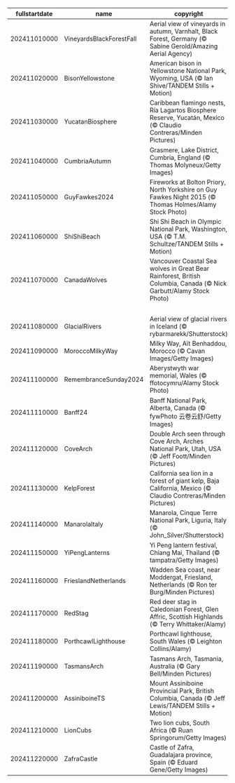 |fullstartdate|name|copyright|title|image|
|--|--|--|--|--|
202411010000|VineyardsBlackForestFall|Aerial view of vineyards in autumn, Varnhalt, Black Forest, Germany (© Sabine Gerold/Amazing Aerial Agency)|A proud heritage|![](/en-GB/2024/11/202411010000VineyardsBlackForestFall.jpg)|
202411020000|BisonYellowstone|American bison in Yellowstone National Park, Wyoming, USA (© Ian Shive/TANDEM Stills + Motion)|From near extinction to national icon|![](/en-GB/2024/11/202411020000BisonYellowstone.jpg)|
202411030000|YucatanBiosphere|Caribbean flamingo nests, Ría Lagartos Biosphere Reserve, Yucatán, Mexico (© Claudio Contreras/Minden Pictures)|Where nature meets sustainability|![](/en-GB/2024/11/202411030000YucatanBiosphere.jpg)|
202411040000|CumbriaAutumn|Grasmere, Lake District, Cumbria, England (© Thomas Molyneux/Getty Images)|Worth a thousand words|![](/en-GB/2024/11/202411040000CumbriaAutumn.jpg)|
202411050000|GuyFawkes2024|Fireworks at Bolton Priory, North Yorkshire on Guy Fawkes Night 2015 (© Thomas Holmes/Alamy Stock Photo)|A tale of treason and tradition|![](/en-GB/2024/11/202411050000GuyFawkes2024.jpg)|
202411060000|ShiShiBeach|Shi Shi Beach in Olympic National Park, Washington, USA (© T.M. Schultze/TANDEM Stills + Motion)|Shades of sunset|![](/en-GB/2024/11/202411060000ShiShiBeach.jpg)|
202411070000|CanadaWolves|Vancouver Coastal Sea wolves in Great Bear Rainforest, British Columbia, Canada (© Nick Garbutt/Alamy Stock Photo)|Wolves in the wild|![](/en-GB/2024/11/202411070000CanadaWolves.jpg)|
||||![](/en-GB/2024/11/.jpg)|
202411080000|GlacialRivers|Aerial view of glacial rivers in Iceland (© rybarmarekk/Shutterstock)|From the land of fire and ice|![](/en-GB/2024/11/202411080000GlacialRivers.jpg)|
202411090000|MoroccoMilkyWay|Milky Way, Aït Benhaddou, Morocco (© Cavan Images/Getty Images)|Cosmic views over earthly hues|![](/en-GB/2024/11/202411090000MoroccoMilkyWay.jpg)|
202411100000|RemembranceSunday2024|Aberystwyth war memorial, Wales (© ffotocymru/Alamy Stock Photo)|Honouring the fallen|![](/en-GB/2024/11/202411100000RemembranceSunday2024.jpg)|
202411110000|Banff24|Banff National Park, Alberta, Canada (© fywPhoto 云卷云舒/Getty Images)|First flakes in the wilderness|![](/en-GB/2024/11/202411110000Banff24.jpg)|
202411120000|CoveArch|Double Arch seen through Cove Arch, Arches National Park, Utah, USA (© Jeff Foott/Minden Pictures)|Underneath the arches|![](/en-GB/2024/11/202411120000CoveArch.jpg)|
202411130000|KelpForest|California sea lion in a forest of giant kelp, Baja California, Mexico (© Claudio Contreras/Minden Pictures)|The lion king of the sea|![](/en-GB/2024/11/202411130000KelpForest.jpg)|
202411140000|ManarolaItaly|Manarola, Cinque Terre National Park, Liguria, Italy (© John_Silver/Shutterstock)|A cliffside story|![](/en-GB/2024/11/202411140000ManarolaItaly.jpg)|
202411150000|YiPengLanterns|Yi Peng lantern festival, Chiang Mai, Thailand (© tampatra/Getty Images)|Hope takes flight|![](/en-GB/2024/11/202411150000YiPengLanterns.jpg)|
202411160000|FrieslandNetherlands|Wadden Sea coast, near Moddergat, Friesland, Netherlands (© Ron ter Burg/Minden Pictures)|Mud, sea and sky|![](/en-GB/2024/11/202411160000FrieslandNetherlands.jpg)|
202411170000|RedStag|Red deer stag in Caledonian Forest, Glen Affric, Scottish Highlands (© Terry Whittaker/Alamy)|The 'hart' of the Highland|![](/en-GB/2024/11/202411170000RedStag.jpg)|
202411180000|PorthcawlLighthouse|Porthcawl lighthouse, South Wales (© Leighton Collins/Alamy)|Guiding the way since 1860|![](/en-GB/2024/11/202411180000PorthcawlLighthouse.jpg)|
202411190000|TasmansArch|Tasmans Arch, Tasmania, Australia (© Gary Bell/Minden Pictures)|An arch that rocks|![](/en-GB/2024/11/202411190000TasmansArch.jpg)|
202411200000|AssiniboineTS|Mount Assiniboine Provincial Park, British Columbia, Canada (© Jeff Lewis/TANDEM Stills + Motion)|A peak peeks through the clouds|![](/en-GB/2024/11/202411200000AssiniboineTS.jpg)|
202411210000|LionCubs|Two lion cubs, South Africa (© Ruan Springorum/Getty Images)|A look over the shoulder|![](/en-GB/2024/11/202411210000LionCubs.jpg)|
202411220000|ZafraCastle|Castle of Zafra, Guadalajara province, Spain (© Eduard Gene/Getty Images)|Castle on a crag|![](/en-GB/2024/11/202411220000ZafraCastle.jpg)|
